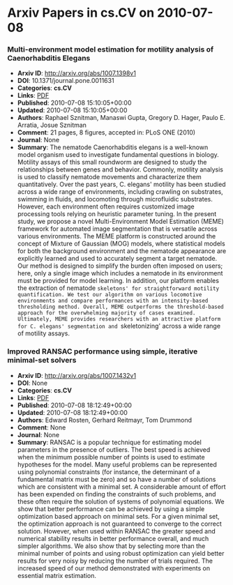 # Arxiv Papers in cs.CV on 2010-07-08
### Multi-environment model estimation for motility analysis of Caenorhabditis Elegans
- **Arxiv ID**: http://arxiv.org/abs/1007.1398v1
- **DOI**: 10.1371/journal.pone.0011631
- **Categories**: **cs.CV**
- **Links**: [PDF](http://arxiv.org/pdf/1007.1398v1)
- **Published**: 2010-07-08 15:10:05+00:00
- **Updated**: 2010-07-08 15:10:05+00:00
- **Authors**: Raphael Sznitman, Manaswi Gupta, Gregory D. Hager, Paulo E. Arratia, Josue Sznitman
- **Comment**: 21 pages, 8 figures, accepted in: PLoS ONE (2010)
- **Journal**: None
- **Summary**: The nematode Caenorhabditis elegans is a well-known model organism used to investigate fundamental questions in biology. Motility assays of this small roundworm are designed to study the relationships between genes and behavior. Commonly, motility analysis is used to classify nematode movements and characterize them quantitatively. Over the past years, C. elegans' motility has been studied across a wide range of environments, including crawling on substrates, swimming in fluids, and locomoting through microfluidic substrates. However, each environment often requires customized image processing tools relying on heuristic parameter tuning. In the present study, we propose a novel Multi-Environment Model Estimation (MEME) framework for automated image segmentation that is versatile across various environments. The MEME platform is constructed around the concept of Mixture of Gaussian (MOG) models, where statistical models for both the background environment and the nematode appearance are explicitly learned and used to accurately segment a target nematode. Our method is designed to simplify the burden often imposed on users; here, only a single image which includes a nematode in its environment must be provided for model learning. In addition, our platform enables the extraction of nematode `skeletons' for straightforward motility quantification. We test our algorithm on various locomotive environments and compare performances with an intensity-based thresholding method. Overall, MEME outperforms the threshold-based approach for the overwhelming majority of cases examined. Ultimately, MEME provides researchers with an attractive platform for C. elegans' segmentation and `skeletonizing' across a wide range of motility assays.



### Improved RANSAC performance using simple, iterative minimal-set solvers
- **Arxiv ID**: http://arxiv.org/abs/1007.1432v1
- **DOI**: None
- **Categories**: **cs.CV**
- **Links**: [PDF](http://arxiv.org/pdf/1007.1432v1)
- **Published**: 2010-07-08 18:12:49+00:00
- **Updated**: 2010-07-08 18:12:49+00:00
- **Authors**: Edward Rosten, Gerhard Reitmayr, Tom Drummond
- **Comment**: None
- **Journal**: None
- **Summary**: RANSAC is a popular technique for estimating model parameters in the presence of outliers. The best speed is achieved when the minimum possible number of points is used to estimate hypotheses for the model. Many useful problems can be represented using polynomial constraints (for instance, the determinant of a fundamental matrix must be zero) and so have a number of solutions which are consistent with a minimal set. A considerable amount of effort has been expended on finding the constraints of such problems, and these often require the solution of systems of polynomial equations. We show that better performance can be achieved by using a simple optimization based approach on minimal sets. For a given minimal set, the optimization approach is not guaranteed to converge to the correct solution. However, when used within RANSAC the greater speed and numerical stability results in better performance overall, and much simpler algorithms. We also show that by selecting more than the minimal number of points and using robust optimization can yield better results for very noisy by reducing the number of trials required. The increased speed of our method demonstrated with experiments on essential matrix estimation.



